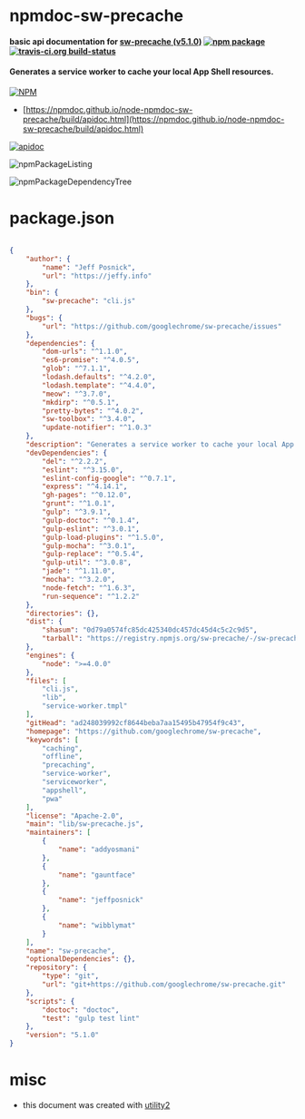 # npmdoc-sw-precache

#### basic api documentation for  [sw-precache (v5.1.0)](https://github.com/googlechrome/sw-precache)  [![npm package](https://img.shields.io/npm/v/npmdoc-sw-precache.svg?style=flat-square)](https://www.npmjs.org/package/npmdoc-sw-precache) [![travis-ci.org build-status](https://api.travis-ci.org/npmdoc/node-npmdoc-sw-precache.svg)](https://travis-ci.org/npmdoc/node-npmdoc-sw-precache)

#### Generates a service worker to cache your local App Shell resources.

[![NPM](https://nodei.co/npm/sw-precache.png?downloads=true&downloadRank=true&stars=true)](https://www.npmjs.com/package/sw-precache)

- [https://npmdoc.github.io/node-npmdoc-sw-precache/build/apidoc.html](https://npmdoc.github.io/node-npmdoc-sw-precache/build/apidoc.html)

[![apidoc](https://npmdoc.github.io/node-npmdoc-sw-precache/build/screenCapture.buildCi.browser.%252Ftmp%252Fbuild%252Fapidoc.html.png)](https://npmdoc.github.io/node-npmdoc-sw-precache/build/apidoc.html)

![npmPackageListing](https://npmdoc.github.io/node-npmdoc-sw-precache/build/screenCapture.npmPackageListing.svg)

![npmPackageDependencyTree](https://npmdoc.github.io/node-npmdoc-sw-precache/build/screenCapture.npmPackageDependencyTree.svg)



# package.json

```json

{
    "author": {
        "name": "Jeff Posnick",
        "url": "https://jeffy.info"
    },
    "bin": {
        "sw-precache": "cli.js"
    },
    "bugs": {
        "url": "https://github.com/googlechrome/sw-precache/issues"
    },
    "dependencies": {
        "dom-urls": "^1.1.0",
        "es6-promise": "^4.0.5",
        "glob": "^7.1.1",
        "lodash.defaults": "^4.2.0",
        "lodash.template": "^4.4.0",
        "meow": "^3.7.0",
        "mkdirp": "^0.5.1",
        "pretty-bytes": "^4.0.2",
        "sw-toolbox": "^3.4.0",
        "update-notifier": "^1.0.3"
    },
    "description": "Generates a service worker to cache your local App Shell resources.",
    "devDependencies": {
        "del": "^2.2.2",
        "eslint": "^3.15.0",
        "eslint-config-google": "^0.7.1",
        "express": "^4.14.1",
        "gh-pages": "^0.12.0",
        "grunt": "^1.0.1",
        "gulp": "^3.9.1",
        "gulp-doctoc": "^0.1.4",
        "gulp-eslint": "^3.0.1",
        "gulp-load-plugins": "^1.5.0",
        "gulp-mocha": "^3.0.1",
        "gulp-replace": "^0.5.4",
        "gulp-util": "^3.0.8",
        "jade": "^1.11.0",
        "mocha": "^3.2.0",
        "node-fetch": "^1.6.3",
        "run-sequence": "^1.2.2"
    },
    "directories": {},
    "dist": {
        "shasum": "0d79a0574fc85dc425340dc457dc45d4c5c2c9d5",
        "tarball": "https://registry.npmjs.org/sw-precache/-/sw-precache-5.1.0.tgz"
    },
    "engines": {
        "node": ">=4.0.0"
    },
    "files": [
        "cli.js",
        "lib",
        "service-worker.tmpl"
    ],
    "gitHead": "ad248039992cf8644beba7aa15495b47954f9c43",
    "homepage": "https://github.com/googlechrome/sw-precache",
    "keywords": [
        "caching",
        "offline",
        "precaching",
        "service-worker",
        "serviceworker",
        "appshell",
        "pwa"
    ],
    "license": "Apache-2.0",
    "main": "lib/sw-precache.js",
    "maintainers": [
        {
            "name": "addyosmani"
        },
        {
            "name": "gauntface"
        },
        {
            "name": "jeffposnick"
        },
        {
            "name": "wibblymat"
        }
    ],
    "name": "sw-precache",
    "optionalDependencies": {},
    "repository": {
        "type": "git",
        "url": "git+https://github.com/googlechrome/sw-precache.git"
    },
    "scripts": {
        "doctoc": "doctoc",
        "test": "gulp test lint"
    },
    "version": "5.1.0"
}
```



# misc
- this document was created with [utility2](https://github.com/kaizhu256/node-utility2)
